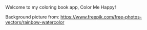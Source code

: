Welcome to my coloring book app, Color Me Happy! 

Background picture from: https://www.freepik.com/free-photos-vectors/rainbow-watercolor
